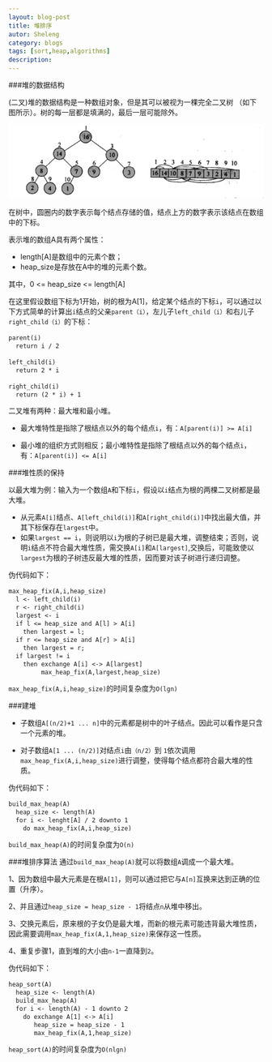 ```yaml
---
layout: blog-post
title: 堆排序
autor: Sheleng
category: blogs
tags: [sort,heap,algorithms]
description: 
---
```


###堆的数据结构

(二叉)堆的数据结构是一种数组对象，但是其可以被视为一棵完全二叉树
（如下图所示）。树的每一层都是填满的，最后一层可能除外。

![](/public/images/posts/blogs/2015-01-14-algorithms-heapsort/heap-array-binary-tree.jpg)

在树中，圆圈内的数字表示每个结点存储的值，结点上方的数字表示该结点在数组中的下标。

表示堆的数组A具有两个属性：

- length[A]是数组中的元素个数；
- heap_size是存放在A中的堆的元素个数。

其中，0 <= heap_size <= length[A]

在这里假设数组下标为1开始，树的根为A[1]，给定某个结点的下标`i`，可以通过以下方式简单的计算出`i`结点的父亲`parent（i）`，左儿子`left_child（i）`和右儿子`right_child（i）`的下标：

	parent(i)
	  return i / 2

	left_child(i)
	  return 2 * i

	right_child(i)
	  return (2 * i) + 1

二叉堆有两种：最大堆和最小堆。

- 最大堆特性是指除了根结点以外的每个结点`i`，有：`A[parent(i)] >= A[i]`

- 最小堆的组织方式则相反；最小堆特性是指除了根结点以外的每个结点`i`，有：`A[parent(i)] <= A[i]`

###堆性质的保持

以最大堆为例：输入为一个数组`A`和下标`i`，假设以`i`结点为根的两棵二叉树都是最大堆。

- 从元素`A[i]`结点、`A[left_child(i)]`和`A[right_child(i)]`中找出最大值，并其下标保存在`largest`中。
- 如果`largest == i`，则说明以`i`为根的子树已是最大堆，调整结束；否则，说明`i`结点不符合最大堆性质，需交换`A[i]`和`A[largest]`,交换后，可能致使以`largest`为根的子树违反最大堆的性质，因而要对该子树进行递归调整。

伪代码如下：

	max_heap_fix(A,i,heap_size)
	  l <- left_child(i)
	  r <- right_child(i)
	  largest <- i
	  if l <= heap_size and A[l] > A[i]
	    then largest = l;
	  if r <= heap_size and A[r] > A[i]
	    then largest = r;
	  if largest != i
	    then exchange A[i] <-> A[largest]
		     max_heap_fix(A,largest,heap_size)

`max_heap_fix(A,i,heap_size)`的时间复杂度为`O(lgn)`

###建堆
- 子数组`A[(n/2)+1 ... n]`中的元素都是树中的叶子结点。因此可以看作是只含一个元素的堆。

- 对子数组`A[1 ... (n/2)]`对结点`i`由`（n/2）`到 `1`依次调用`max_heap_fix(A,i,heap_size)`进行调整，使得每个结点都符合最大堆的性质。

伪代码如下：

	build_max_heap(A)
	  heap_size <- length(A)
	  for i <- lenght[A] / 2 downto 1
	    do max_heap_fix(A,i,heap_size)

`build_max_heap(A)`的时间复杂度为`O(n)`

###堆排序算法
通过`build_max_heap(A)`就可以将数组`A`调成一个最大堆。

1、因为数组中最大元素是在根`A[1]`，则可以通过把它与`A[n]`互换来达到正确的位置（升序）。

2、并且通过`heap_size = heap_size - 1`将结点`n`从堆中移出。

3、交换元素后，原来根的子女仍是最大堆，而新的根元素可能违背最大堆性质，因此需要调用`max_heap_fix(A,1,heap_size)`来保存这一性质。

4、重复步骤1，直到堆的大小由`n-1`一直降到`2`。

伪代码如下：

	heap_sort(A)
	  heap_size <- length(A)
	  build_max_heap(A)
	  for i <- length(A) - 1 downto 2
	    do exchange A[1] <-> A[i]
	       heap_size = heap_size - 1
	       max_heap_fix(A,1,heap_size)

`heap_sort(A)`的时间复杂度为`O(nlgn)`